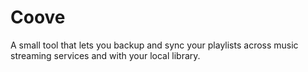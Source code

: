 # Coove

A small tool that lets you backup and sync your playlists across music streaming services and with your local library.
